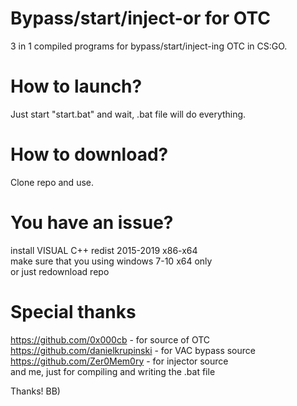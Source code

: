 # Bypass/start/inject-or for OTC
3 in 1 compiled programs for bypass/start/inject-ing OTC in CS:GO.

# How to launch?
Just start "start.bat" and wait, .bat file will do everything.

# How to download?
Clone repo and use.

# You have an issue?
install VISUAL C++ redist 2015-2019 x86-x64                            
make sure that you using windows 7-10 x64 only                       
or just redownload repo                     

# Special thanks
https://github.com/0x000cb - for source of OTC                            
https://github.com/danielkrupinski - for VAC bypass source                
https://github.com/Zer0Mem0ry - for injector source                       
and me, just for compiling and writing the .bat file                      

Thanks! BB)
